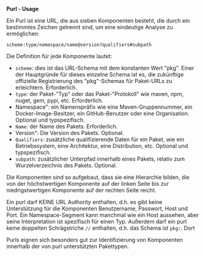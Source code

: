 **Purl - Usage**

Ein Purl ist eine URL, die aus sieben Komponenten besteht, die durch ein bestimmtes Zeichen getrennt sind, um eine eindeutige Analyse zu ermöglichen:

```text
scheme:type/namespace/name@version?qualifiers#subpath
```

Die Definition für jede Komponente lautet:

* `scheme`: dies ist das URL-Schema mit dem konstanten Wert "pkg". Einer der Hauptgründe für dieses einzelne Schema ist es, die zukünftige offizielle Registrierung des "pkg"-Schemas für Paket-URLs zu erleichtern. Erforderlich.
* `type`: der Paket-"Typ" oder das Paket-"Protokoll" wie maven, npm, nuget, gem, pypi, etc. Erforderlich.
* Namespace": ein Namenspräfix wie eine Maven-Gruppennummer, ein Docker-Image-Besitzer, ein GitHub-Benutzer oder eine Organisation. Optional und typspezifisch.
* `Name`: der Name des Pakets. Erforderlich.
* Version": Die Version des Pakets. Optional.
* `Qualifiers`: zusätzliche qualifizierende Daten für ein Paket, wie ein Betriebssystem, eine Architektur, eine Distribution, etc. Optional und typspezifisch.
* `subpath`: zusätzlicher Unterpfad innerhalb eines Pakets, relativ zum Wurzelverzeichnis des Pakets. Optional.

Die Komponenten sind so aufgebaut, dass sie eine Hierarchie bilden, die von der höchstwertigen Komponente auf der linken Seite bis zur niedrigstwertigen Komponente auf der rechten Seite reicht.

Ein purl darf KEINE URL Authority enthalten, d.h. es gibt keine Unterstützung für die Komponenten Benutzername, Passwort, Host und Port.
Ein Namespace-Segment kann manchmal wie ein Host aussehen, aber seine Interpretation ist spezifisch für einen Typ.
Außerdem darf ein purl keine doppelten Schrägstriche `//` enthalten, d.h. das Schema ist `pkg:`.
Dort

Purls eignen sich besonders gut zur Identifizierung von Komponenten innerhalb der von purl unterstützten Pakettypen.
